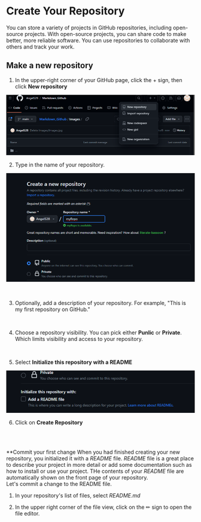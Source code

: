 # Create Your Repository 

You can store a variety of projects in GitHub repositories, including open-source projects. With open-source projects, you can share code to make better, more reliable software. You can use repositories to collaborate with others and track your work. 

## Make a new repository 

1. In the upper-right corner of your GitHub page, click the + sign, then click **New repository** 

![](https://github.com/AngelS28/Markdown_Github/blob/main/Images/newRepo.png)

2. Type in the name of your repository.

![](https://github.com/AngelS28/Markdown_Github/blob/main/Images/nameRepo.png)

<br />

3. Optionally, add a description of your repository. For example, "This is my first repository on GitHub."
<br />

4. Choose a repository visibility. You can pick either **Punlic** or **Private**. Which limits visibility and access to your repository. <br />
<br />

5. Select **Initialize this repository with a README** 

![](https://github.com/AngelS28/Markdown_Github/blob/main/Images/README.png)

6. Click on **Create Repository**
<br />
<br />

**Commit your first change 
When you had finished creating your new repository, you initialized it with a *README* file. *README* file is a great place to describe your project in more detail or add some documentation such as how to install or use your project. THe contents of your *README* file are automatically shown on the front page of your repository.
<br />
Let's commit a change to the README file. 
<br />

1. In your repository's list of files, select *README.md*


2. In the upper right corner of the file view, click on the  ✏ sign to open the file editor.

 

